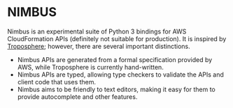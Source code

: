 # NIMBUS

Nimbus is an experimental suite of Python 3 bindings for AWS CloudFormation
APIs (definitely not suitable for production). It is inspired by
[Troposphere](https://github.com/cloudtools/tropopshere); however, there are
several important distinctions.

* Nimbus APIs are generated from a formal specification provided by AWS, while
  Troposphere is currently hand-written.
* Nimbus APIs are typed, allowing type checkers to validate the APIs and client
  code that uses them.
* Nimbus aims to be friendly to text editors, making it easy for them to
  provide autocomplete and other features.
